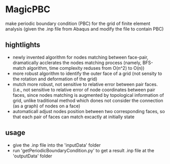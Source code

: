 # MagicPBC
make periodic boundary condition (PBC) for the grid of finite element analysis 
(given the .inp file from Abaqus and modify the file to contain PBC) 

## hightlights
+ newly invented algorithm for nodes matching between face-pair, 
    dramatically acclerates the nodes matching process
    (namely, BFS-match algorithm, time complexity reduses from O(n^2) to O(n))
+ more robust algorithm to identify the outer face of a grid
    (not sensity to the rotation and deformation of the grid)
+ mutch more robust, not sensitive to relative error between pair faces.
    (i.e., not sensitive to relative error of node coordinates between pair faces, 
    since nodes matching is augmented by topological information of grid, 
    unlike traditional method which dones not consider the connection (as a graph) of nodes on a face)
+ automaticall adjust nodes position between two corresponding faces, 
    so that each pair of faces can match excactly at initially state

## usage
+ give the .inp file into the 'inputData' folder
+ run 'getPeriodicBoundaryCondition.py' to get a result .inp file at the 'outputData' folder
